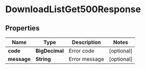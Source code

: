 

# DownloadListGet500Response


## Properties

| Name | Type | Description | Notes |
|------------ | ------------- | ------------- | -------------|
|**code** | **BigDecimal** | Error code |  [optional] |
|**message** | **String** | Error message |  [optional] |



